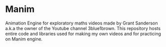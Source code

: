 # Manim

Animation Engine for exploratory maths videos made by Grant Sanderson a.k.a the owner of the Youtube channel 3blue1brown.
This repository hosts entire code and libraries used for making my own videos and for practicing on Manim engine.